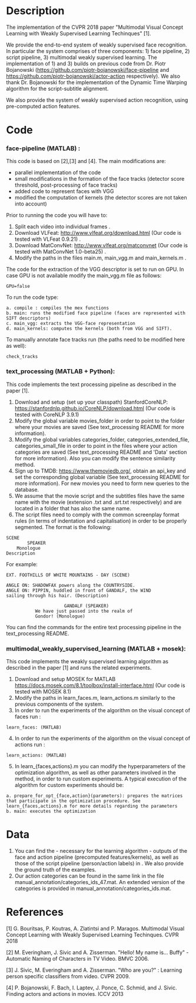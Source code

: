 Description
=====================================
The implementation of the CVPR 2018 paper "Multimodal Visual Concept Learning with Weakly Supervised Learning Techinques" [1].

We provide the end-to-end system of weakly supervised face recognition. In particular the system comprises of three components: 1) face pipeline, 2) script pipeline, 3) multimodal weakly supervised learning. The implementation of 1) and 3) builds on previous code from Dr. Piotr Bojanowski (https://github.com/piotr-bojanowski/face-pipeline and https://github.com/piotr-bojanowski/actor-action respectively). We also thank Dr. Bojanowski for the implementation of the Dynamic Time Warping algorithm for the script-subtitle alignment.

We also provide the system of weakly supervised action recognition, using pre-computed action features.

Code
=====================================
### face-pipeline (MATLAB) :
This code is based on [2],[3] and [4]. The main modifications are:

- parallel implementation of the code
- small modifications in the formation of the face tracks (detector score threshold, post-processing of face tracks)
- added code to represent faces with VGG
- modified the computation of kernels (the detector scores are not taken into account)

Prior to running the code you will have to:

1. Split each video into individual frames .
2. Download VLFeat: http://www.vlfeat.org/download.html (Our code is tested with VLFeat 0.9.21) .
3. Download MatConvNet: http://www.vlfeat.org/matconvnet (Our code is tested with MatConvNet 1.0-beta25) .
4. Modify the paths in the files main.m, main_vgg.m and main_kernels.m .

The code for the extraction of the VGG descriptor is set to run on GPU. In case GPU is not available modify the main_vgg.m file as follows:
```
GPU=false
```
To run the code type:
```
a. compile : compiles the mex functions
b. main: runs the modified face pipeline (faces are represented with SIFT descriptors)
c. main_vgg: extracts the VGG-face representation
d. main_kernels: computes the kernels (both from VGG and SIFT).
```

To manually annotate face tracks run (the paths need to be modified here as well):
```
check_tracks
```

### text_processing (MATLAB + Python):

This code implements the text processing pipeline as described in the paper [1].

1. Download and setup (set up your classpath) StanfordCoreNLP: https://stanfordnlp.github.io/CoreNLP/download.html (Our code is tested with CoreNLP 3.9.1)
2. Modify the global variable movies_folder in order to point to the folder where your movies are saved (See text_processing README for more information).
3. Modify the global variables categories_folder, categories_extended_file, categories_small_file in order to point in the files where your action categories are saved (See text_processing README and 'Data' section for more information). Also you can modify the sentence similarity method.
4. Sign up to TMDB: https://www.themoviedb.org/, obtain an api_key and set the corresponding global variable (See text_processing README for more information). For new movies you need to form new queries to the database.
5. We assume that the movie script and the subtitles files have the same name with the movie (extension .txt and .srt.txt respectively) and are located in a folder that has also the same name.
6. The script files need to comply with the common screenplay format rules (in terms of indentation and capitalisation) in order to be properly segmented. The format is the following:

```
SCENE
        SPEAKER
	Monologue
Description
```
For example:
```
EXT. FOOTHILLS OF WHITE MOUNTAINS - DAY (SCENE)

ANGLE ON: SHADOWFAX powers along the COUNTRYSIDE.
ANGLE ON: PIPPIN, huddled in front of GANDALF, the WIND
sailing through his hair. (Description)

                      GANDALF (SPEAKER)
           We have just passed into the realm of
           Gondor! (Monologue)
```

You can find the commands for the entire text processing pipeline in the text_processing README.

### multimodal_weakly_supervised_learning (MATLAB + mosek):

This code implements the weakly supervised learning algorithm as described in the paper [1] and runs the related experiments.

1. Download and setup MOSEK for MATLAB https://docs.mosek.com/8.1/toolbox/install-interface.html (Our code is tested with MOSEK 8.1)
2. Modify the paths in learn_faces.m, learn_actions.m similarly to the previous components of the system.
3. In order to run the experiments of the algorithm on the visual concept of faces run :

```
learn_faces: (MATLAB)
```

4. In order to run the experiments of the algorithm on the visual concept of actions run :
```
learn_actions: (MATLAB)
```

5. In learn_{faces,actions}.m you can modify the hyperparameters of the optimization algorithm, as well as other parameters involved in the method, in order to run custom experiments. A typical execution of the algorithm for custom experiments should be:

```
a. prepare_for_opt_{face,action}(parameters): prepares the matrices that participate in the optimization procedure. See learn_{faces,actions}.m for more details regarding the parameters
b. main: executes the optimization
```

Data
=====================================
1. You can find the - necessary for the learning algorithm - outputs of the face and action pipeline (precomputed features/kernels), as well as those of the script pipeline (person/action labels) in . We also provide the ground truth of the examples.
2. Our action categories can be found in the same link in the file manual_annotation/categories_ids_47.mat. An extended version of the categories is provided in manual_annotation/categories_ids.mat.


References
=====================================
[1] G. Bouritsas, P. Koutras, A. Zlatintsi and P. Maragos. Multimodal Visual Concept Learning with Weakly Supervised Learning Techinques. CVPR 2018

[2] M. Everingham, J. Sivic and A. Zisserman. "Hello! My name is... Buffy" - Automatic Naming of Characters in TV Video. BMVC 2006.

[3] J. Sivic, M. Everingham and A. Zisserman. "Who are you?" : Learning person specific classifiers from video. CVPR 2009.

[4] P. Bojanowski, F. Bach, I. Laptev, J. Ponce, C. Schmid, and J. Sivic. Finding actors and actions in movies. ICCV 2013
